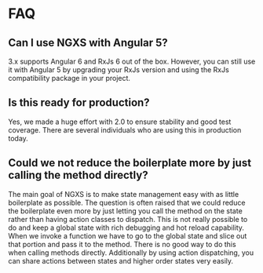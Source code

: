 # FAQ

## Can I use NGXS with Angular 5?

3.x supports Angular 6 and RxJs 6 out of the box. However, you can still use it with Angular 5 by upgrading your RxJs version and using the RxJs compatibility package in your project.

## Is this ready for production?

Yes, we made a huge effort with 2.0 to ensure stability and good test coverage. There are several individuals who are using this in production today.

## Could we not reduce the boilerplate more by just calling the method directly?

The main goal of NGXS is to make state management easy with as little boilerplate as possible. The question is often raised that we could reduce the boilerplate even more by just letting you call the method on the state rather than having action classes to dispatch. This is not really possible to do and keep a global state with rich debugging and hot reload capability. When we invoke a function we have to go to the global state and slice out that portion and pass it to the method. There is no good way to do this when calling methods directly. Additionally by using action dispatching, you can share actions between states and higher order states very easily.

